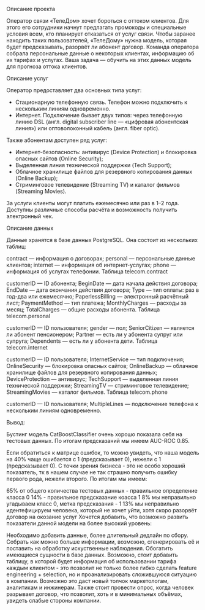 Описание проекта

Оператор связи «ТелеДом» хочет бороться с оттоком клиентов. Для этого его сотрудники начнут предлагать промокоды и специальные условия всем, кто планирует отказаться от услуг связи. 
Чтобы заранее находить таких пользователей, «ТелеДому» нужна модель, которая будет предсказывать, разорвёт ли абонент договор. Команда оператора собрала персональные данные о некоторых клиентах, информацию об их тарифах и услугах. 
Ваша задача — обучить на этих данных модель для прогноза оттока клиентов.

Описание услуг

Оператор предоставляет два основных типа услуг:

- Стационарную телефонную связь. Телефон можно подключить к нескольким линиям одновременно.
- Интернет. Подключение бывает двух типов: через телефонную линию DSL (англ. digital subscriber line — «цифровая абонентская линия») или оптоволоконный кабель (англ. fiber optic).

Также абонентам доступен ряд услуг:

- Интернет-безопасность: антивирус (Device Protection) и блокировка опасных сайтов (Online Security);
- Выделенная линия технической поддержки (Tech Support);
- Облачное хранилище файлов для резервного копирования данных (Online Backup);
- Стриминговое телевидение (Streaming TV) и каталог фильмов (Streaming Movies).

За услуги клиенты могут платить ежемесячно или раз в 1–2 года. Доступны различные способы расчёта и возможность получить электронный чек.

Описание данных

Данные хранятся в базе данных PostgreSQL. Она состоит из нескольких таблиц:

contract — информация о договорах;
personal — персональные данные клиентов;
internet — информация об интернет-услугах;
phone — информация об услугах телефонии.
Таблица telecom.contract

customerID — ID абонента;
BeginDate — дата начала действия договора;
EndDate — дата окончания действия договора;
Type — тип оплаты: раз в год-два или ежемесячно;
PaperlessBilling — электронный расчётный лист;
PaymentMethod — тип платежа;
MonthlyCharges — расходы за месяц;
TotalCharges — общие расходы абонента.
Таблица telecom.personal

customerID — ID пользователя;
gender — пол;
SeniorCitizen — является ли абонент пенсионером;
Partner — есть ли у абонента супруг или супруга;
Dependents — есть ли у абонента дети.
Таблица telecom.internet

customerID — ID пользователя;
InternetService — тип подключения;
OnlineSecurity — блокировка опасных сайтов;
OnlineBackup — облачное хранилище файлов для резервного копирования данных;
DeviceProtection — антивирус;
TechSupport — выделенная линия технической поддержки;
StreamingTV — стриминговое телевидение;
StreamingMovies — каталог фильмов.
Таблица telecom.phone

customerID — ID пользователя;
MultipleLines — подключение телефона к нескольким линиям одновременно.

Вывод:

Бустинг модель CatBoostClassifier очень хорошо показала себя на тестовых данных. По итогам предсказаний мы имеем AUC-ROC 0.85.

Если обратиться к матрице ошибок, то можно увидеть, что наша модель на 40% чаще ошибается с 1 (предсказывает 0), нежели с 1 (предсказывает 0). С точки зрения бизнеса - это не особо хороший показатель, тк в нашем случае не так страшно получить ошибку первого рода, нежели второго. По итогам мы имеем:

65% от общего количества тестовых данных - правильное определение класса 0
14% - правильное предсказание коасса 1
8% мы неправильно угадываем класс 0, метка предсказания - 1
13% мы неправильно идентефицируем человека, который не хочет уйти, хотя скоро разорвёт договор на окозание услуг
Хочется добавить, что возможно развить показатели данной модели на более высокий уровень:

Необходимо добавить данные, более длительный дедлайн по сбору. Собрать как можно больше информации, возможно, сгенерировать её и поставить на обработку искуственные наблюдения.
Обогатить имеющиеся сущности в базе данных. Возможно, стоит добавить таблицу, в которой будет информация об использовании тарифа каждым клиентом - это позволит не только более гибко сделать feature engineering + selection, но и проанализировать сложившуюся ситуацию в компании. Возможно это даст новый толчок маркетологам, аналитикам и инжинерам. Также стоит провести опрос, когда человек разрывает договор, что позволит, хоть и в минимальных объёмах, увидеть слабые стороны компании.

